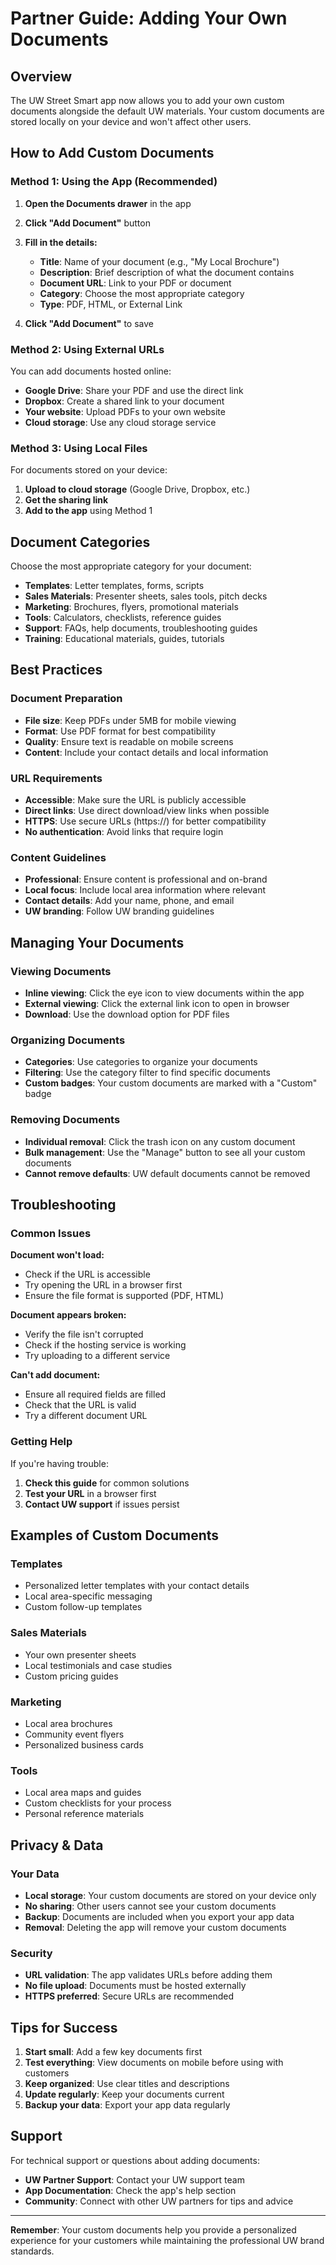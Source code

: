 # Partner Guide: Adding Your Own Documents

## Overview

The UW Street Smart app now allows you to add your own custom documents alongside the default UW materials. Your custom documents are stored locally on your device and won't affect other users.

## How to Add Custom Documents

### Method 1: Using the App (Recommended)

1. **Open the Documents drawer** in the app
2. **Click "Add Document"** button
3. **Fill in the details:**
   - **Title**: Name of your document (e.g., "My Local Brochure")
   - **Description**: Brief description of what the document contains
   - **Document URL**: Link to your PDF or document
   - **Category**: Choose the most appropriate category
   - **Type**: PDF, HTML, or External Link

4. **Click "Add Document"** to save

### Method 2: Using External URLs

You can add documents hosted online:
- **Google Drive**: Share your PDF and use the direct link
- **Dropbox**: Create a shared link to your document
- **Your website**: Upload PDFs to your own website
- **Cloud storage**: Use any cloud storage service

### Method 3: Using Local Files

For documents stored on your device:
1. **Upload to cloud storage** (Google Drive, Dropbox, etc.)
2. **Get the sharing link**
3. **Add to the app** using Method 1

## Document Categories

Choose the most appropriate category for your document:

- **Templates**: Letter templates, forms, scripts
- **Sales Materials**: Presenter sheets, sales tools, pitch decks
- **Marketing**: Brochures, flyers, promotional materials
- **Tools**: Calculators, checklists, reference guides
- **Support**: FAQs, help documents, troubleshooting guides
- **Training**: Educational materials, guides, tutorials

## Best Practices

### Document Preparation
- **File size**: Keep PDFs under 5MB for mobile viewing
- **Format**: Use PDF format for best compatibility
- **Quality**: Ensure text is readable on mobile screens
- **Content**: Include your contact details and local information

### URL Requirements
- **Accessible**: Make sure the URL is publicly accessible
- **Direct links**: Use direct download/view links when possible
- **HTTPS**: Use secure URLs (https://) for better compatibility
- **No authentication**: Avoid links that require login

### Content Guidelines
- **Professional**: Ensure content is professional and on-brand
- **Local focus**: Include local area information where relevant
- **Contact details**: Add your name, phone, and email
- **UW branding**: Follow UW branding guidelines

## Managing Your Documents

### Viewing Documents
- **Inline viewing**: Click the eye icon to view documents within the app
- **External viewing**: Click the external link icon to open in browser
- **Download**: Use the download option for PDF files

### Organizing Documents
- **Categories**: Use categories to organize your documents
- **Filtering**: Use the category filter to find specific documents
- **Custom badges**: Your custom documents are marked with a "Custom" badge

### Removing Documents
- **Individual removal**: Click the trash icon on any custom document
- **Bulk management**: Use the "Manage" button to see all your custom documents
- **Cannot remove defaults**: UW default documents cannot be removed

## Troubleshooting

### Common Issues

**Document won't load:**
- Check if the URL is accessible
- Try opening the URL in a browser first
- Ensure the file format is supported (PDF, HTML)

**Document appears broken:**
- Verify the file isn't corrupted
- Check if the hosting service is working
- Try uploading to a different service

**Can't add document:**
- Ensure all required fields are filled
- Check that the URL is valid
- Try a different document URL

### Getting Help

If you're having trouble:
1. **Check this guide** for common solutions
2. **Test your URL** in a browser first
3. **Contact UW support** if issues persist

## Examples of Custom Documents

### Templates
- Personalized letter templates with your contact details
- Local area-specific messaging
- Custom follow-up templates

### Sales Materials
- Your own presenter sheets
- Local testimonials and case studies
- Custom pricing guides

### Marketing
- Local area brochures
- Community event flyers
- Personalized business cards

### Tools
- Local area maps and guides
- Custom checklists for your process
- Personal reference materials

## Privacy & Data

### Your Data
- **Local storage**: Your custom documents are stored on your device only
- **No sharing**: Other users cannot see your custom documents
- **Backup**: Documents are included when you export your app data
- **Removal**: Deleting the app will remove your custom documents

### Security
- **URL validation**: The app validates URLs before adding them
- **No file upload**: Documents must be hosted externally
- **HTTPS preferred**: Secure URLs are recommended

## Tips for Success

1. **Start small**: Add a few key documents first
2. **Test everything**: View documents on mobile before using with customers
3. **Keep organized**: Use clear titles and descriptions
4. **Update regularly**: Keep your documents current
5. **Backup your data**: Export your app data regularly

## Support

For technical support or questions about adding documents:
- **UW Partner Support**: Contact your UW support team
- **App Documentation**: Check the app's help section
- **Community**: Connect with other UW partners for tips and advice

---

**Remember**: Your custom documents help you provide a personalized experience for your customers while maintaining the professional UW brand standards.
